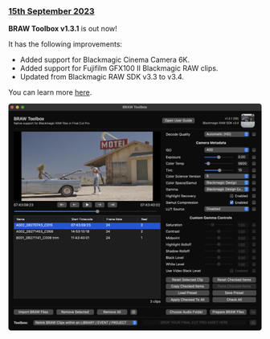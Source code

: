 ### [15th September 2023](/news/20230915)

**BRAW Toolbox v1.3.1** is out now!

It has the following improvements:

- Added support for Blackmagic Cinema Camera 6K.
- Added support for Fujifilm GFX100 II Blackmagic RAW clips.
- Updated from Blackmagic RAW SDK v3.3 to v3.4.

You can learn more [here](https://brawtoolbox.io).

![](/static/braw-toolbox-v1-3-1.png)
